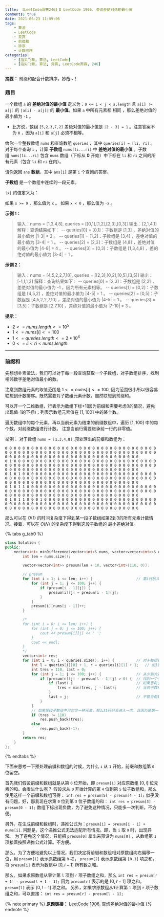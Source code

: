 ```yaml
---
title: 【LeetCode周赛246】D LeetCode 1906. 查询差绝对值的最小值
comments: true
date: 2021-06-23 11:09:06
tags:
    - 算法
    - LeetCode
    - 竞赛
    - 前缀和
    - 排序
    - 计数排序
categories:
    - [指尖飞舞, 算法, LeetCode]
    - [指尖飞舞, 算法, 竞赛, LeetCode周赛, 246]
---
```

__摘要：__
前缀和配合计数排序，妙哉~！
<!-- more -->

### 题目

一个数组 `a` 的 __差绝对值的最小值__ 定义为：`0 <= i < j < a.length` 且 `a[i] != a[j]` 的 `|a[i] - a[j]|` 的 __最小值__。如果 `a` 中所有元素都 相同 ，那么差绝对值的最小值为 `-1` 。

+ 比方说，数组 `[5,2,3,7,2]` 差绝对值的最小值是 `|2 - 3| = 1` 。注意答案不为 `0` ，因为 `a[i]` 和 `a[j]` 必须不相等。

给你一个整数数组 `nums` 和查询数组 `queries` ，其中 `queries[i] = [li, ri]` 。对于每个查询 `i` ，计算 __子数组__ `nums[li...ri]` 中 __差绝对值的最小值__ ，子数组 `nums[li...ri]` 包含 `nums` 数组（下标从 __0__ 开始）中下标在 `li` 和 `ri` 之间的所有元素（包含 `li` 和 `ri` 在内）。

请你返回 `ans` __数组__，其中 `ans[i]` 是第 `i` 个查询的答案。

__子数组__ 是一个数组中连续的一段元素。

`|x|` 的值定义为：

如果 `x >= 0` ，那么值为 `x` 。
如果 `x < 0` ，那么值为 `-x` 。
 

__示例 1：__

> 输入：nums = [1,3,4,8], queries = [[0,1],[1,2],[2,3],[0,3]]
输出：[2,1,4,1]
解释：查询结果如下：
-- queries[0] = [0,1]：子数组是 [1,3] ，差绝对值的最小值为 |1-3| = 2 。
-- queries[1] = [1,2]：子数组是 [3,4] ，差绝对值的最小值为 |3-4| = 1 。
-- queries[2] = [2,3]：子数组是 [4,8] ，差绝对值的最小值为 |4-8| = 4 。
-- queries[3] = [0,3]：子数组是 [1,3,4,8] ，差的绝对值的最小值为 |3-4| = 1 。

__示例 2：__

> 输入：nums = [4,5,2,2,7,10], queries = [[2,3],[0,2],[0,5],[3,5]]
输出：[-1,1,1,3]
解释：查询结果如下：
-- queries[0] = [2,3]：子数组是 [2,2] ，差绝对值的最小值为 -1 ，因为所有元素相等。
-- queries[1] = [0,2]：子数组是 [4,5,2] ，差绝对值的最小值为 |4-5| = 1 。
-- queries[2] = [0,5]：子数组是 [4,5,2,2,7,10] ，差绝对值的最小值为 |4-5| = 1 。
-- queries[3] = [3,5]：子数组是 [2,7,10] ，差绝对值的最小值为 |7-10| = 3 。
 

__提示：__

+ $2 <= nums.length <= 10^5$
+ $1 <= nums[i] <= 100$
+ $1 <= queries.length <= 2 * 10^4$
+ $0 <= li < ri < nums.length$

___

### 前缀和
先想想朴素做法，我们可以对于每一段查询获取一个子数组，对子数组排序，找到相邻数字差绝对值最小的数。

注意到数组元素的取值范围是 $1 <= nums[i] <= 100$, 因为范围很小所以很容易联想到计数排序。既然需要对子数组元素计数，自然联想到前缀和。

可以开一个二维数组，行表示为数组下标$+1$(因为前缀和需要考虑0的情况，避免出现值-1的下标)；列表示数组元素值在 $[1,100]$ 中的某个数。

遍历数组中的每个元素，再以当前元素为结束的前缀数组中，遍历 $[1,100]$ 中的每个数，对前缀数组进行计数。
注意当前行需要继承前一行的非零值。

举例：
对于数组 `nums = [1,3,4,8]` ,预处理出的前缀和数组为：
```
0 0 0 0 0 0 0 0 0 0 0 0 0 0 0 0 0 0 0 0 0 0 0 0 0 0 0 0 0 0 0 0 0 0 0 0 0 0 0 0 0 0 0 0 0 0 0 0 0 0 0 0 0 0 0 0 0 0 0 0 0 0 0 0 0 0 0 0 0 0 0 0 0 0 0 0 0 0 0 0 0 0 0 0 0 0 0 0 0 0 0 0 0 0 0 0 0 0 0 0 0 
0 1 0 0 0 0 0 0 0 0 0 0 0 0 0 0 0 0 0 0 0 0 0 0 0 0 0 0 0 0 0 0 0 0 0 0 0 0 0 0 0 0 0 0 0 0 0 0 0 0 0 0 0 0 0 0 0 0 0 0 0 0 0 0 0 0 0 0 0 0 0 0 0 0 0 0 0 0 0 0 0 0 0 0 0 0 0 0 0 0 0 0 0 0 0 0 0 0 0 0 0 
0 1 0 1 0 0 0 0 0 0 0 0 0 0 0 0 0 0 0 0 0 0 0 0 0 0 0 0 0 0 0 0 0 0 0 0 0 0 0 0 0 0 0 0 0 0 0 0 0 0 0 0 0 0 0 0 0 0 0 0 0 0 0 0 0 0 0 0 0 0 0 0 0 0 0 0 0 0 0 0 0 0 0 0 0 0 0 0 0 0 0 0 0 0 0 0 0 0 0 0 0 
0 1 0 1 1 0 0 0 0 0 0 0 0 0 0 0 0 0 0 0 0 0 0 0 0 0 0 0 0 0 0 0 0 0 0 0 0 0 0 0 0 0 0 0 0 0 0 0 0 0 0 0 0 0 0 0 0 0 0 0 0 0 0 0 0 0 0 0 0 0 0 0 0 0 0 0 0 0 0 0 0 0 0 0 0 0 0 0 0 0 0 0 0 0 0 0 0 0 0 0 0 
0 1 0 1 1 0 0 0 1 0 0 0 0 0 0 0 0 0 0 0 0 0 0 0 0 0 0 0 0 0 0 0 0 0 0 0 0 0 0 0 0 0 0 0 0 0 0 0 0 0 0 0 0 0 0 0 0 0 0 0 0 0 0 0 0 0 0 0 0 0 0 0 0 0 0 0 0 0 0 0 0 0 0 0 0 0 0 0 0 0 0 0 0 0 0 0 0 0 0 0 0 
```
那么可以在 $O(1)$ 的时间复杂度下得到某一段子数组如第2到3的所有元素计数情况。接着，可以在 $O(N)$ 的复杂度下得到这段子数组的 最小差绝对值。

{% tabs g_tab0 %}
<!-- tab C++ -->
```c++
class Solution {
public:
    vector<int> minDifference(vector<int>& nums, vector<vector<int>>& queries) {
        int len = nums.size();

        vector<vector<int>> presum(len + 10, vector<int>(110, 0));
        
        // presum 
        for (int i = 1; i <= len; i++) {                    // 第i行放入数组前0 ~ i - 1项的和，即从1开始数组第某项放在第某行中
            for (int j = 1; j <= 100; j++) {
                if (presum[i - 1][j]) {
                    presum[i][j] = presum[i - 1][j];
                }
            }
            presum[i][nums[i - 1]]++;
        }

        /*
        for (int i = 0; i <= len; i++) {
            for (int j = 0; j <= 100; j++) {
                cout << presum[i][j] << ' ';
            }
            cout << endl;
        }
        */
        vector<int> res;
        for (int i = 0; i < queries.size(); i++) {          // 对于每组查询，依次找到子数组中的数，找到最小差绝对值
            int l = queries[i][0] + 1, r = queries[i][1] + 1;   // 加1是因为l r是数组下标从0记起，而我们的前缀和是从1记起
            int tres = 110, last = 0;
            for (int j = 1; j <= 100; j++) {                // 从小到大遍历子数组中的数
                if (presum[r][j] - presum[l - 1][j] > 0) {  // 找到一个子数组中的数
                    if (last) {                             // 如果当前子数组的数不是第一个（可以产生一个差绝对值）
                        tres = min(tres, j - last);         // 当前子数组的数和上一个子数组的数绝对值差为 j - last
                    }
                    last = j;                               // 不管当前数字是不是第一个子数组的数，last 都要更新为当前子数组的数
                }
            }
            // 如果某段子数组中只包含一种元素，那么31行只会进入一次，且因为是第一个元素第一次进入，那么32行不会进入，那么tres不会得到更新
            if (tres != 110)
                res.push_back(tres);
            else 
                res.push_back(-1);
        }
        return res;
    }
};
```
<!-- endtab -->
{% endtabs %}

下面来思考一下预处理前缀和数组的时候，为什么 `i` 从 `1` 开始，前缀和数组第 `0` 位留空。

首先我们假设前缀和数组就是从第 `0` 位开始，即 `presum[i]` 对应原数组 $[0,i]$ 位元素的和。会发生什么呢？
假设求从 `0` 开始计算的第 `4` 位到第 `5` 位子数组和，那么使用这样一个前缀和数组可得：
`int res = presum[5] - presum[4 - 1];`
似乎没有问题，好，那我现在求第 `0` 位到第 `3` 位子数组的和：
`int res = presum[3] - presum[0 - 1];`
数组下标出现负数，为了避免这种情况，只能多一次判断，不方便。

另外，在生成前缀和数组时，递推公式为：`presum[i] = presum[i - 1] + nums[i]`.
问题是，这个递推公式无法适配所有情况。即，当 `i` 取 `0` 时，出现异常。
为了避免这个情况，只能把 `presum[0]` 拿出来预设为 `nums[0]` ，从数组第 `1` 项接着按照递推公式计算。不方便。

那么，为了方便地避免以上情况，我们决定将前缀和数组相对原数组向右偏移一位，用 `presum[1]` 表示原数组第 `0` 项， `presum[2]` 表示原数组第 `[0,1]` 项之和，将 `presum[i]` 表示为数组中 $[0,i-1]$ 所有数之和。

那么，如果求原数组从零计第 `l` 项到 `r` 项子数组之和，那么
`int res = presum[r + 1] - presum[l + 1 - 1];`
因为 `presum[r]` 表示的是 $[0, r-1]$ 项之和， `presum[l]` 表示 $[0,l-1]$ 项之和。
另外，如果求原数组从1计算第 `l` 项到 `r` 项子数组之和，可以直接：
`int res = presum[r] - presum[l - 1];`

{% note primary %}
__原题链接：__ [LeetCode 1906. 查询差绝对值的最小值](https://leetcode-cn.com/problems/minimum-absolute-difference-queries/)
{% endnote %}
